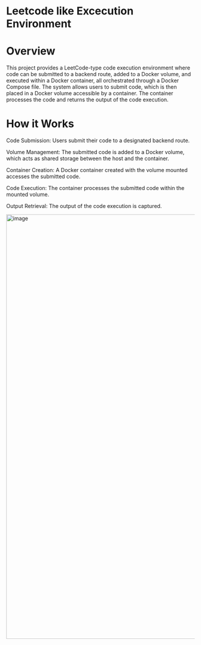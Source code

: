 # Leetcode like Excecution Environment

# Overview

This project provides a LeetCode-type code execution environment where code can be submitted to a backend route, added to a Docker volume, and executed within a Docker container, all orchestrated through a Docker Compose file. The system allows users to submit code, which is then placed in a Docker volume accessible by a container. The container processes the code and returns the output of the code execution.

# How it Works

Code Submission: Users submit their code to a designated backend route. 

Volume Management: The submitted code is added to a Docker volume, which acts as shared storage between the host and the container.

Container Creation: A Docker container created with the volume mounted accesses the submitted code.

Code Execution: The container processes the submitted code within the mounted volume.

Output Retrieval: The output of the code execution is captured.

<img width="1133" alt="image" src="https://github.com/aneeshseth/leetcode-excecution-env/assets/122401851/bc6b2451-917c-43fa-b551-df63cd9bca97">


